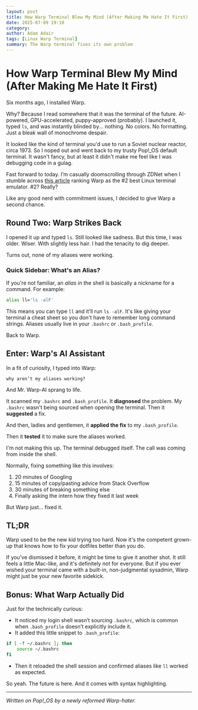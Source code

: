 ```yaml
---
layout: post
title: How Warp Terminal Blew My Mind (After Making Me Hate It First)
date: 2025-07-09 19:10
category: 
author: Adam Adair
tags: [Linux Warp Terminal]
summary: The Warp terminal fixes its own problem
---
```


# How Warp Terminal Blew My Mind (After Making Me Hate It First)

Six months ago, I installed Warp.

Why? Because I read somewhere that it was the terminal of the future. AI-powered, GPU-accelerated, puppy-approved (probably). I launched it, typed `ls`, and was instantly blinded by... nothing. No colors. No formatting. Just a bleak wall of monochrome despair.

It looked like the kind of terminal you'd use to run a Soviet nuclear reactor, circa 1973. So I noped out and went back to my trusty Pop!\_OS default terminal. It wasn't fancy, but at least it didn't make me feel like I was debugging code in a gulag.

Fast forward to today. I’m casually doomscrolling through ZDNet when I stumble across [this article](https://www.zdnet.com/article/5-linux-terminal-apps-better-than-your-default-and-theyre-all-free/) ranking Warp as the #2 best Linux terminal emulator. #2? Really?

Like any good nerd with commitment issues, I decided to give Warp a second chance.

## Round Two: Warp Strikes Back

I opened it up and typed `ls`. Still looked like sadness. But this time, I was older. Wiser. With slightly less hair. I had the tenacity to dig deeper.

Turns out, none of my aliases were working.

### Quick Sidebar: What's an Alias?

If you're not familiar, an *alias* in the shell is basically a nickname for a command. For example:

```bash
alias ll='ls -alF'
```

This means you can type `ll` and it’ll run `ls -alF`. It's like giving your terminal a cheat sheet so you don't have to remember long command strings. Aliases usually live in your `.bashrc` or `.bash_profile`.

Back to Warp.

## Enter: Warp's AI Assistant

In a fit of curiosity, I typed into Warp:

```
why aren’t my aliases working?
```

And Mr. Warp-AI sprang to life.

It scanned my `.bashrc` and `.bash_profile`. It **diagnosed** the problem. My `.bashrc` wasn't being sourced when opening the terminal. Then it **suggested** a fix.

And then, ladies and gentlemen, it **applied the fix** to my `.bash_profile`.

Then it **tested** it to make sure the aliases worked.

I'm not making this up. The terminal debugged itself. The call was coming from inside the shell.

Normally, fixing something like this involves:

1. 20 minutes of Googling
2. 15 minutes of copy/pasting advice from Stack Overflow
3. 30 minutes of breaking something else
4. Finally asking the intern how they fixed it last week

But Warp just... fixed it.

## TL;DR

Warp used to be the new kid trying too hard. Now it's the competent grown-up that knows how to fix your dotfiles better than you do.

If you've dismissed it before, it might be time to give it another shot. It still feels a little Mac-like, and it's definitely not for everyone. But if you ever wished your terminal came with a built-in, non-judgmental sysadmin, Warp might just be your new favorite sidekick.

## Bonus: What Warp Actually Did

Just for the technically curious:

* It noticed my login shell wasn’t sourcing `.bashrc`, which is common when `.bash_profile` doesn’t explicitly include it.
* It added this little snippet to `.bash_profile`:

```bash
if [ -f ~/.bashrc ]; then
    source ~/.bashrc
fi
```

* Then it reloaded the shell session and confirmed aliases like `ll` worked as expected.

So yeah. The future is here. And it comes with syntax highlighting.

---

*Written on Pop!\_OS by a newly reformed Warp-hater.*
